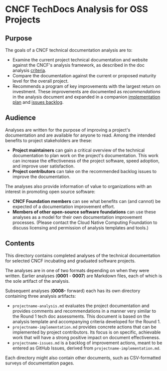 # CNCF TechDocs Analysis for OSS Projects

## Purpose

The goals of a CNCF technical documentation analysis are to:

- Examine the current project technical documentation and website against the CNCF's analysis framework, as described in the doc analysis [criteria](../docs/analysis/criteria.md).
- Compare the documentation against the current or proposed maturity level for the overall project.
- Recommends a program of key improvements with the largest return on investment. These improvements are documented as *recommendations* in the analysis document and expanded in a companion [implementation plan](../docs/analysis/resources/implementation-template.md) and [issues backlog](../docs/analysis/resources/umbrella-issue-template.md).

## Audience

Analyses are written for the purpose of improving a project's documentation and are available for anyone to read. Among the intended benefits to project stakeholders are these:

- **Project maintainers** can gain a critical overview of the technical documentation to plan work on the project's documentation. This work can increase the effectiveness of the project software, speed adoption, and improve user satisfaction.
- **Project contributors** can take on the recommended backlog issues to improve the documentation.

The analyses also provide information of value to organizations with an interest in promoting open source software:

- **CNCF Foundation members** can see what benefits can (and cannot) be expected of a documentation improvement effort.
- **Members of other open-source software foundations** can use these analyses as a model for their own documentation improvement processes. (Please contact the Cloud Native Computing Foundation to discuss licensing and permission of analysis templates and tools.)

## Contents

This directory contains completed analyses of the technical documentation for selected CNCF incubating and graduated software projects. 

The analyses are in one of two formats depending on when they were written. Earlier analyses (**0001** - **0007**) are Markdown files, each of which is the sole artifact of the analysis.

Subsequent analyses (**0008-** forward) each has its own directory containing three analysis artifacts:
  - `projectname-analysis.md` evaluates the project documentation and provides comments and recommendations in a manner very similar to the Round 1 tech doc assessments. This document is based on the analysis template and accompanying criteria developed for the Round 1.
  - `projectname-implementation.md` provides concrete actions that can be implemented by project contributors. Its focus is on specific, achievable work that will have a strong positive impact on document effectiveness.
  - `projectname-issues.md` is a backlog of improvement actions, meant to be entered as GitHub Issues, derived from `projectname-implementation.md`.

Each directory might also contain other documents, such as CSV-formatted surveys of documentation pages.
